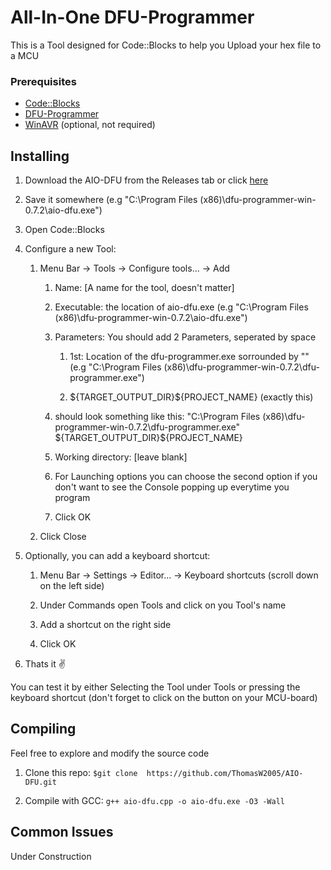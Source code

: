 # All-In-One DFU-Programmer

This is a Tool designed for Code::Blocks to help you Upload your hex file to a MCU

### Prerequisites

- [Code::Blocks](https://www.codeblocks.org/downloads/binaries) 
- [DFU-Programmer](https://sourceforge.net/projects/dfu-programmer/files/)
- [WinAVR](https://sourceforge.net/projects/winavr/) (optional, not required)

## Installing

1. Download the AIO-DFU from the Releases tab or click [here](https://github.com/ThomasW2005/AIO-DFU/releases/download/v2.1/aio-dfu.exe)

2. Save it somewhere (e.g "C:\Program Files (x86)\dfu-programmer-win-0.7.2\aio-dfu.exe")

3. Open Code::Blocks

4. Configure a new Tool:
    1. Menu Bar → Tools → Configure tools... → Add

        1. Name: [A name for the tool, doesn't matter]

        2. Executable: the location of aio-dfu.exe (e.g "C:\Program Files (x86)\dfu-programmer-win-0.7.2\aio-dfu.exe")
        
        3. Parameters: You should add 2 Parameters, seperated by space
            1. 1st: Location of the dfu-programmer.exe sorrounded by "" (e.g "C:\Program Files (x86)\dfu-programmer-win-0.7.2\dfu-programmer.exe")
            
            2. \${TARGET_OUTPUT_DIR}${PROJECT_NAME} (exactly this)
        4. should look something like this: "C:\Program Files (x86)\dfu-programmer-win-0.7.2\dfu-programmer.exe" \${TARGET_OUTPUT_DIR}${PROJECT_NAME}
        
        5. Working directory: [leave blank]
        
        6. For Launching options you can choose the second option if you don't want to see the Console popping up everytime you program
        
        7. Click OK
    
    2. Click Close

5. Optionally, you can add a keyboard shortcut:
    1. Menu Bar → Settings → Editor... → Keyboard shortcuts (scroll down on the left side)

    2. Under Commands open Tools and click on you Tool's name

    3. Add a shortcut on the right side

    4. Click OK

6. Thats it ✌️

You can test it by either Selecting the Tool under Tools or pressing the keyboard shortcut (don't forget to click on the button on your MCU-board)

## Compiling

Feel free to explore and modify the source code

1. Clone this repo: ```$git clone  https://github.com/ThomasW2005/AIO-DFU.git```

2. Compile with GCC: ```g++ aio-dfu.cpp -o aio-dfu.exe -O3 -Wall```

## Common Issues

Under Construction